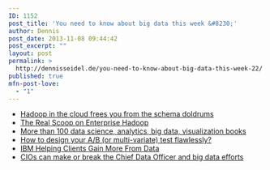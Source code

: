 ```yaml
---
ID: 1152
post_title: 'You need to know about big data this week &#8230;'
author: Dennis
post_date: 2013-11-08 09:44:42
post_excerpt: ""
layout: post
permalink: >
  http://dennisseidel.de/you-need-to-know-about-big-data-this-week-22/
published: true
mfn-post-love:
  - "1"
---
```

<ul class="scrd_digest">
<li><a href="http://www.techrepublic.com/blog/big-data-analytics/hadoop-in-the-cloud-frees-you-from-the-schema-doldrums/" rel="external">Hadoop in the cloud frees you from the schema doldrums</a>
</li>
<li><a href="http://feedproxy.google.com/~r/ibm-big-data-hub/~3/yeFa2cUub7Q/real-scoop-enterprise-hadoop" rel="external">The Real Scoop on Enterprise Hadoop</a>
</li>
<li><a href="http://www.datasciencecentral.com/xn/detail/6448529:BlogPost:115922" rel="external">More than 100 data science, analytics, big data, visualization books</a>
</li>
<li><a href="http://www.datasciencecentral.com/xn/detail/6448529:BlogPost:115818" rel="external">How to design your A/B (or multi-variate) test flawlessly?</a>
</li>
<li><a href="http://feedproxy.google.com/~r/ibm-big-data-hub/~3/MKmyzOhxwhE/ibm-helping-clients-gain-more-data" rel="external">IBM Helping Clients Gain More From Data</a>
</li>
<li><a href="http://www.techrepublic.com/blog/big-data-analytics/cios-can-make-or-break-the-chief-data-officer-and-big-data-efforts/" rel="external">CIOs can make or break the Chief Data Officer and big data efforts</a>
</li>
</ul>